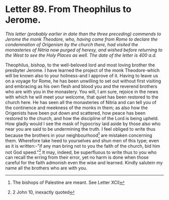 <h1>Letter 89. From Theophilus to Jerome.</h1>

<p><i>This letter (probably earlier in date than the three preceding) commends to Jerome the monk Theodore, who, having come from Rome to declare the condemnation of Origenism by the church there, had visited the monasteries of Nitria now purged of heresy, and wished before returning to the West to see the Holy Places as well. The date of the letter is 400 a.d.</i></p>

Theophilus, bishop, to the well-beloved lord and most loving brother the presbyter Jerome. I have learned the project of the monk Theodore-which will be known also to your holiness-and I approve of it. Having to leave us on a voyage for Rome, he has been unwilling to set out without first visiting and embracing as his own flesh and blood you and the reverend brothers who are with you in the monastery. You will, I am sure, rejoice in the news with which he will meet your welcome, that quiet has been restored to the church here. He has seen all the monasteries of Nitria and can tell you of the continence and meekness of the monks in them; as also how the Origenists have been put down and scattered, how peace has been restored to the church, and how the discipline of the Lord is being upheld. How gladly would I see the mask of hypocrisy laid aside by those also who near you are said to be undermining the truth. I feel obliged to write thus because the brothers in your neighbourhood[^P3634_977920] are mistaken concerning them. Wherefore take heed to yourselves and shun men of this type; even as it is written:-"if any man bring not to you the faith of the church, bid him not God speed."[^P3635_978174] It may, indeed, be superfluous to write thus to you who can recall the erring from their error, yet no harm is done when those careful for the faith admonish even the wise and learned. Kindly salutein my name all the brothers who are with you.

[^P3634_977920]:
	The bishops of Palestine are meant. See Letter XCII

[^P3635_978174]:
	2 John 10, inexactly quoted